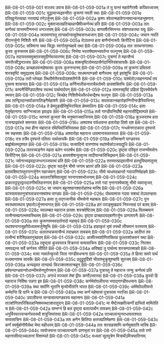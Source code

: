 BR-08-01-059-001  सञ्जय उवाच
BR-08-01-059-001a तं तु यान्तं महावेगैरश्वैः कपिवरध्वजम्
BR-08-01-059-001c युद्धायाभ्यद्रवन्वीराः कुरूणां नवती रथाः
BR-08-01-059-001e परिवव्रुर्नरव्याघ्रा नरव्याघ्रं रणेऽर्जुनम्
BR-08-01-059-002a कृष्णः श्वेतान्महावेगानश्वान्कनकभूषणान्
BR-08-01-059-002c मुक्ताजालप्रतिच्छन्नान्प्रैषीत्कर्णरथं प्रति
BR-08-01-059-003a ततः कर्णरथं यान्तमरीन्घ्नन्तं धनञ्जयम्
BR-08-01-059-003c बाणवर्षैरभिघ्नन्तः संशप्तकरथा ययुः
BR-08-01-059-004a त्वरमाणांस्तु तान्सर्वान्ससूतेष्वसनध्वजान्
BR-08-01-059-004c जघान नवतिं वीरानर्जुनो निशितैः शरैः
BR-08-01-059-005a तेऽपतन्त हता बाणैर्नानारूपैः किरीटिना
BR-08-01-059-005c सविमाना यथा सिद्धाः स्वर्गात्पुण्यक्षये तथा
BR-08-01-059-006a ततः सरथनागाश्वाः कुरवः कुरुसत्तम
BR-08-01-059-006c निर्भया भरतश्रेष्ठमभ्यवर्तन्त फल्गुनम्
BR-08-01-059-007a तदायस्तममुक्तास्त्रमुदीर्णवरवारणम्
BR-08-01-059-007c पुत्राणां ते महत्सैन्यं समरौत्सीद्धनञ्जयः
BR-08-01-059-008a शक्त्यृष्टितोमरप्रासैर्गदानिस्त्रिंशसायकैः
BR-08-01-059-008c प्राच्छादयन्महेष्वासाः कुरवः कुरुनन्दनम्
BR-08-01-059-009a तां कुरूणां प्रविततां शस्त्रवृष्टिं समुद्यताम्
BR-08-01-059-009c व्यधमत्पाण्डवो बाणैस्तमः सूर्य इवांशुभिः
BR-08-01-059-010a ततो म्लेच्छाः स्थितैर्मत्तैस्त्रयोदशशतैर्गजैः
BR-08-01-059-010c पार्श्वतोऽभ्यहनन्पार्थं तव पुत्रस्य शासनात्
BR-08-01-059-011a कर्णिनालीकनाराचैस्तोमरैः प्रासशक्तिभिः
BR-08-01-059-011c कम्पनैर्भिण्डिपालैश्च रथस्थं पार्थमार्दयन्
BR-08-01-059-012a तामस्त्रवृष्टिं प्रहितां द्विपस्थैर्यवनैः स्मयन्
BR-08-01-059-012c चिच्छेद निशितैर्भल्लैरर्धचन्द्रैश्च फल्गुनः
BR-08-01-059-013a अथ तान्द्विरदान्सर्वान्नानालिङ्गैर्महाशरैः
BR-08-01-059-013c सपताकान्सहारोहान्गिरीन्वज्रैरिवाभिनत्
BR-08-01-059-014a ते हेमपुङ्खैरिषुभिराचिता हेममालिनः
BR-08-01-059-014c हताः पेतुर्महानागाः साग्निज्वाला इवाद्रयः
BR-08-01-059-015a ततो गाण्डीवनिर्घोषो महानासीद्विशाम्पते
BR-08-01-059-015c स्तनतां कूजतां चैव मनुष्यगजवाजिनाम्
BR-08-01-059-016a कुञ्जराश्च हता राजन्प्राद्रवंस्ते समन्ततः
BR-08-01-059-016c अश्वाश्च पर्यधावन्त हतारोहा दिशो दश
BR-08-01-059-017a रथा हीना महाराज रथिभिर्वाजिभिस्तथा
BR-08-01-059-017c गन्धर्वनगराकारा दृश्यन्ते स्म सहस्रशः
BR-08-01-059-018a अश्वारोहा महाराज धावमानास्ततस्ततः
BR-08-01-059-018c तत्र तत्रैव दृश्यन्ते पतिताः पार्थसायकैः
BR-08-01-059-019a तस्मिन्क्षणे पाण्डवस्य बाह्वोर्बलमदृश्यत
BR-08-01-059-019c यत्सादिनो वारणांश्च रथांश्चैकोऽजयद्युधि
BR-08-01-059-020a ततस्त्र्यङ्गेण महता बलेन भरतर्षभ
BR-08-01-059-020c दृष्ट्वा परिवृतं राजन्भीमसेनः किरीटिनम्
BR-08-01-059-021a हतावशेषानुत्सृज्य त्वदीयान्कतिचिद्रथान्
BR-08-01-059-021c जवेनाभ्यद्रवद्राजन्धनञ्जयरथं प्रति
BR-08-01-059-022a ततस्तत्प्राद्रवत्सैन्यं हतभूयिष्ठमातुरम्
BR-08-01-059-022c दृष्ट्वा यदर्जुनं भीमो जगाम भ्रातरं प्रति
BR-08-01-059-023a हतावशिष्टांस्तुरगानर्जुनेन महाजवान्
BR-08-01-059-023c भीमो व्यधमदभ्रान्तो गदापाणिर्महाहवे
BR-08-01-059-024a कालरात्रिमिवात्युग्रां नरनागाश्वभोजनाम्
BR-08-01-059-024c प्राकाराट्टपुरद्वारदारणीमतिदारुणाम्
BR-08-01-059-025a ततो गदां नृनागाश्वेष्वाशु भीमो व्यवासृजत्
BR-08-01-059-025c सा जघान बहूनश्वानश्वारोहांश्च मारिष
BR-08-01-059-026a कांस्यायसतनुत्रांस्तान्नरानश्वांश्च पाण्डवः
BR-08-01-059-026c पोथयामास गदया सशब्दं तेऽपतन्हताः
BR-08-01-059-027a हत्वा तु तद्गजानीकं भीमसेनो महाबलः
BR-08-01-059-027c पुनः स्वरथमास्थाय पृष्ठतोऽर्जुनमन्वगात्
BR-08-01-059-028a हतं पराङ्मुखप्रायं निरुत्साहं परं बलम्
BR-08-01-059-028c व्यालम्बत महाराज प्रायशः शस्त्रवेष्टितम्
BR-08-01-059-029a विलम्बमानं तत्सैन्यमप्रगल्भमवस्थितम्
BR-08-01-059-029c दृष्ट्वा प्राच्छादयद्बाणैरर्जुनः प्राणतापनैः
BR-08-01-059-030a ततः कुरूणामभवदार्तनादो महामृधे
BR-08-01-059-030c रथाश्वनागासुहरैर्वध्यतामर्जुनेषुभिः
BR-08-01-059-031a हाहाकृतं भृशं तस्थौ लीयमानं परस्परम्
BR-08-01-059-031c अलातचक्रवत्सैन्यं तदाभ्रमत तावकम्
BR-08-01-059-032a आदीप्तं तव तत्सैन्यं शरैश्छिन्नतनुच्छदम्
BR-08-01-059-032c आसीत्स्वशोणितक्लिन्नं फुल्लाशोकवनं यथा
BR-08-01-059-033a तद्दृष्ट्वा कुरवस्तत्र विक्रान्तं सव्यसाचिनः
BR-08-01-059-033c निराशाः समपद्यन्त सर्वे कर्णस्य जीविते
BR-08-01-059-034a अविषह्यं तु पार्थस्य शरसम्पातमाहवे
BR-08-01-059-034c मत्वा न्यवर्तन्कुरवो जिता गाण्डीवधन्वना
BR-08-01-059-035a ते हित्वा समरे पार्थं वध्यमानाश्च सायकैः
BR-08-01-059-035c प्रदुद्रुवुर्दिशो भीताश्चुक्रुशुश्चापि सूतजम्
BR-08-01-059-036a अभ्यद्रवत तान्पार्थः किरञ्शरशतान्बहून्
BR-08-01-059-036c हर्षयन्पाण्डवान्योधान्भीमसेनपुरोगमान्
BR-08-01-059-037a पुत्रास्तु ते महाराज जग्मुः कर्णरथं प्रति
BR-08-01-059-037c अगाधे मज्जतां तेषां द्वीपः कर्णोऽभवत्तदा
BR-08-01-059-038a कुरवो हि महाराज निर्विषाः पन्नगा इव
BR-08-01-059-038c कर्णमेवोपलीयन्त भयाद्गाण्डीवधन्वनः
BR-08-01-059-039a यथा सर्वाणि भूतानि मृत्योर्भीतानि भारत
BR-08-01-059-039c धर्ममेवोपलीयन्ते कर्मवन्ति हि यानि च
BR-08-01-059-040a तथा कर्णं महेष्वासं पुत्रास्तव नराधिप
BR-08-01-059-040c उपालीयन्त सन्त्रासात्पाण्डवस्य महात्मनः
BR-08-01-059-041a ताञ्शोणितपरिक्लिन्नान्विषमस्थाञ्शरातुरान्
BR-08-01-059-041c मा भैष्टेत्यब्रवीत्कर्णो ह्यभितो मामितेति च
BR-08-01-059-042a सम्भग्नं हि बलं दृष्ट्वा बलात्पार्थेन तावकम्
BR-08-01-059-042c धनुर्विस्फारयन्कर्णस्तस्थौ शत्रुजिघांसया
BR-08-01-059-042e पाञ्चालान्पुनराधावत्पश्यतः सव्यसाचिनः
BR-08-01-059-043a ततः क्षणेन क्षितिपाः क्षतजप्रतिमेक्षणाः
BR-08-01-059-043c कर्णं ववर्षुर्बाणौघैर्यथा मेघा महीधरम्
BR-08-01-059-044a ततः शरसहस्राणि कर्णमुक्तानि मारिष
BR-08-01-059-044c व्ययोजयन्त पाञ्चालान्प्राणैः प्राणभृतां वर
BR-08-01-059-045a ततो रणो महानासीत्पाञ्चालानां विशाम्पते
BR-08-01-059-045c वध्यतां सूतपुत्रेण मित्रार्थेऽमित्रघातिनाम्

